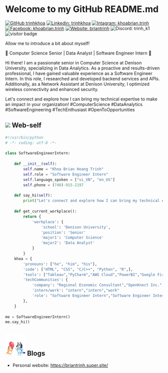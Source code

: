 <h1>Welcome to my GitHub README.md</h1>

[![GitHub trinhkhoa](https://img.shields.io/github/followers/trinhkhoa?label=follow&style=social)](https://github.com/trinhkhoa)
[![Linkedin: trinhkhoa](https://img.shields.io/badge/-trinhkhoa-blue?style=flat-square&logo=Linkedin&logoColor=white&link=https://www.linkedin.com/in/khoa-trinh-h-8a9476201/)](https://www.linkedin.com/in/khoa-trinh-h-8a9476201/)
[![Intagram: khoabrian.trinh](https://img.shields.io/badge/-khoabrian.trinh-E4405F?style=flat-square&logo=instagram&logoColor=white&link=https://www.instagram.com/khoabrian.trinh/)](https://www.instagram.com/khoabrian.trinh/)
[![Facebook: khoabrian.trinh](https://img.shields.io/badge/-Trịnh_Khoa-1877F2?style=flat-square&logo=facebook&logoColor=white&link=https://www.facebook.com/hoangkhoa.trinh)](https://www.facebook.com/hoangkhoa.trinh)
[![Website: briantrinh](https://img.shields.io/badge/-Brian_Trịnh-000000?style=flat-square&logo=facebook&logoColor=white&link=https://briantrinh.super.site/)](https://briantrinh.super.site/)
![Discord: trinh_k1](https://img.shields.io/badge/-trinh_k1-5865F2?style=flat-square&logo=discord&logoColor=white)
![visitor badge](https://visitor-badge.laobi.icu/badge?page_id=trinhkhoa.trinhkhoa-badge&format=true)

Allow me to introduce a bit about myself!

🚀 Computer Science Senior | Data Analyst | Software Engineer Intern 🚀

Hi there! I am a passionate senior in Computer Science at Denison University, specializing in Data Analytics. As a proactive and results-driven professional, I have gained valuable experience as a Software Engineer Intern. In this role, I researched and developed backend services and APIs. Additionally, as a Network Assistant at Denison University, I optimized wireless connectivity and enhanced security.

Let's connect and explore how I can bring my technical expertise to make an impact in your organization! #ComputerScience #DataAnalytics #SoftwareEngineering #TechEnthusiast #OpenToOpportunities

## <img src="bluey.gif" width="50"/> Web-self
```python
#!/usr/bin/python
# -*- coding: utf-8 -*-

class SoftwareEngineerIntern:

    def __init__(self):
        self.name = "Khoa Brian Hoang Trinh"
        self.role = "Software Engineer Intern"
        self.language_spoken = ["vi_VN", "en_US"]
        self.phone = (740)-915-2197

    def say_hi(self): 
        print("Let's connect and explore how I can bring my technical expertise to make an impact in your organization!.")

    def get_current_workplace():
        return {
            'workplace': {
                'school': 'Denison University',
                'position': 'Senior'
                'major1': 'Computer Science'
                'major2': 'Data Analyst'
            }
        }
    khoa = {
        'pronouns': ["he", "him", "his"],
        'code': ["HTML", "CSS", "C/C++", "Python", "R",],
        'tools': ["Tableau","PyCharm","AWS Cloud","PowerBI","Google Firebase"],
        'techCommunities': {
            'company': "Regional Economic Consultant","OpenKnect Inc.","Digital Infrastructure Network Assistant"
            'intern/work': "intern","intern","work"
            'role': "Software Engineer Intern","Software Engineer Intern","Job"
        },
    }

me = SoftwareEngineerIntern()
me.say_hi()
```
## <img src="bluey2.gif" width="65"/> Blogs
- Personal website: https://briantrinh.super.site/

